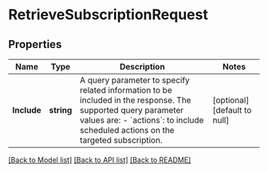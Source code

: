 # RetrieveSubscriptionRequest

## Properties

 Name        | Type       | Description                                                                                                                                                                                                      | Notes                        
-------------|------------|------------------------------------------------------------------------------------------------------------------------------------------------------------------------------------------------------------------|------------------------------
 **Include** | **string** | A query parameter to specify related information to be included in the response.   The supported query parameter values are:   - &#x60;actions&#x60;: to include scheduled actions on the targeted subscription. | [optional] [default to null] 

[[Back to Model list]](../README.md#documentation-for-models) [[Back to API list]](../README.md#documentation-for-api-endpoints) [[Back to README]](../README.md)

